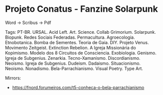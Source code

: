 # Projeto Conatus - Fanzine Solarpunk

Word -> Scribus -> Pdf

Tags: PT-BR. URSAL. Acid Left. Art. Science. Collab Grimorium. Solarpunk. Biopunk. Redes Sociais Federadas. Permacultura. Agroecologia. Etnobotanica. Bomba de Sementes. Teoria de Gaia. DIY. Projeto Venus. Movimento Zeitgeist. Extinction Rebelion. A Igreja Missionária do Kopimismo. Modelo dos 8 Circuitos de Consciencia. Exobiologia. Genismo. Igreja de Subgenius. Zenarkia. Tecno-Xamanismo. Discordianismo. Neoismo. Igreja de Subgenius. Dudeism. Dadaismo. Situacionismo. Neoismo. Nonadismo. Bela-Parrachianismo. Visual Poetry. Type Art. 

Mirrors: 
- https://fnord.forumeiros.com/t5-conheca-o-bela-parrachianismo
